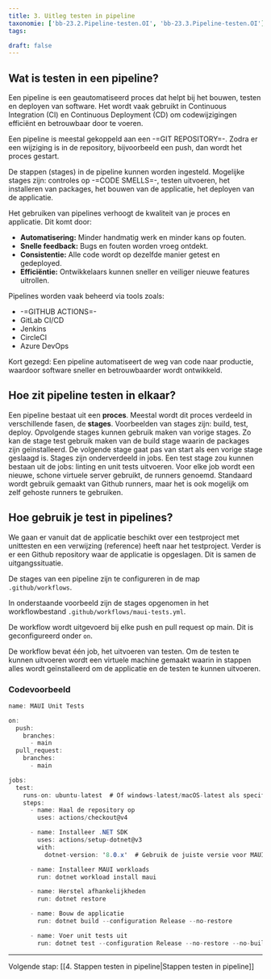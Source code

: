 ```yaml
---
title: 3. Uitleg testen in pipeline
taxonomie: ['bb-23.2.Pipeline-testen.OI', 'bb-23.3.Pipeline-testen.OI']
tags:

draft: false
---
```


## Wat is testen in een pipeline?
Een pipeline is een geautomatiseerd proces dat helpt bij het bouwen, testen en deployen van software. Het wordt vaak gebruikt in Continuous Integration (CI) en Continuous Deployment (CD) om codewijzigingen efficiënt en betrouwbaar door te voeren.

Een pipeline is meestal gekoppeld aan een -=GIT REPOSITORY=-. Zodra er een wijziging is in de repository, bijvoorbeeld een push, dan wordt het proces gestart.

De stappen (stages) in de pipeline kunnen worden ingesteld. Mogelijke stages zijn: controles op -=CODE SMELLS=-, testen uitvoeren,  het installeren van packages, het bouwen van de applicatie, het deployen van de applicatie.

Het gebruiken van pipelines verhoogt de kwaliteit van je proces en applicatie. Dit komt door: 
- **Automatisering:** Minder handmatig werk en minder kans op fouten.
- **Snelle feedback:** Bugs en fouten worden vroeg ontdekt.
- **Consistentie:** Alle code wordt op dezelfde manier getest en gedeployed.
- **Efficiëntie:** Ontwikkelaars kunnen sneller en veiliger nieuwe features uitrollen.

Pipelines worden vaak beheerd via tools zoals:  
- -=GITHUB ACTIONS=-
- GitLab CI/CD
- Jenkins
- CircleCI
- Azure DevOps  

Kort gezegd: Een pipeline automatiseert de weg van code naar productie, waardoor software sneller en betrouwbaarder wordt ontwikkeld.

## Hoe zit pipeline testen in elkaar?
Een pipeline bestaat uit een **proces**. Meestal wordt dit proces verdeeld in verschillende fasen, de **stages**. Voorbeelden van stages zijn: build, test, deploy. Opvolgende stages kunnen gebruik maken van vorige stages. Zo kan de stage test gebruik maken van de build stage waarin de packages zijn geïnstalleerd. De volgende stage gaat pas van start als een vorige stage geslaagd is. 
Stages zijn onderverdeeld in jobs. Een test stage zou kunnen bestaan uit de jobs: linting en unit tests uitvoeren. Voor elke job wordt een nieuwe, schone virtuele server gebruikt, de runners genoemd. Standaard wordt gebruik gemaakt van Github runners, maar het is ook mogelijk om zelf gehoste runners te gebruiken.

## Hoe gebruik je test in pipelines?
We gaan er vanuit dat de applicatie beschikt over een testproject met unittesten en een verwijzing (reference) heeft naar het testproject. Verder is er een Github repository waar de applicatie is opgeslagen. Dit is samen de uitgangssituatie.

De stages van een pipeline zijn te configureren in de map `.github/workflows`. 

In onderstaande voorbeeld zijn de stages opgenomen in het workflowbestand `.github/workflows/maui-tests.yml`.

De workflow wordt uitgevoerd bij elke push en pull request op main. Dit is geconfigureerd onder `on`.

De workflow bevat één job, het uitvoeren van testen. Om de testen te kunnen uitvoeren wordt een virtuele machine gemaakt waarin in stappen alles wordt geïnstalleerd om de applicatie en de testen te kunnen uitvoeren.

### Codevoorbeeld
```csharp
name: MAUI Unit Tests

on:
  push:
    branches:
      - main
  pull_request:
    branches:
      - main

jobs:
  test:
    runs-on: ubuntu-latest  # Of windows-latest/macOS-latest als specifiek platform nodig is
    steps:
      - name: Haal de repository op
        uses: actions/checkout@v4

      - name: Installeer .NET SDK
        uses: actions/setup-dotnet@v3
        with:
          dotnet-version: '8.0.x'  # Gebruik de juiste versie voor MAUI

      - name: Installeer MAUI workloads
        run: dotnet workload install maui

      - name: Herstel afhankelijkheden
        run: dotnet restore

      - name: Bouw de applicatie
        run: dotnet build --configuration Release --no-restore

      - name: Voer unit tests uit
        run: dotnet test --configuration Release --no-restore --no-build --verbosity normal

```

---

Volgende stap: [[4. Stappen testen in pipeline|Stappen testen in pipeline]]